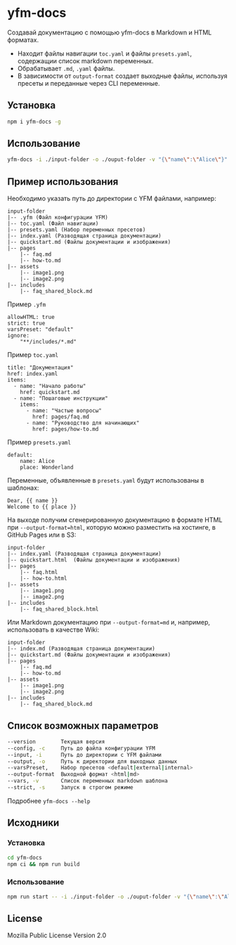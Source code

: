 # yfm-docs
Создавай документацию с помощью yfm-docs в Markdown и HTML форматах.

- Находит файлы навигации `toc.yaml` и файлы `presets.yaml`, содержащии список markdown переменных.
- Обрабатывает `.md`, `.yaml` файлы.
- В зависимости от `output-format` создает выходные файлы, используя пресеты и переданные через CLI переменные.

## Установка
```bash
npm i yfm-docs -g
```

## Использование
```bash
yfm-docs -i ./input-folder -o ./ouput-folder -v "{\"name\":\"Alice\"}"
```

## Пример использования
Необходимо указать путь до директории с YFM файлами, например:
```
input-folder
|-- .yfm (Файл конфигурации YFM)
|-- toc.yaml (Файл навигации)
|-- presets.yaml (Набор переменных пресетов)
|-- index.yaml (Разводящая страница документации)
|-- quickstart.md (Файлы документации и изображения)
|-- pages
    |-- faq.md
    |-- how-to.md
|-- assets
    |-- image1.png
    |-- image2.png
|-- includes
    |-- faq_shared_block.md
```

Пример `.yfm`
```
allowHTML: true
strict: true
varsPreset: "default"
ignore:
    "**/includes/*.md"
```

Пример `toc.yaml`

```
title: "Документация"
href: index.yaml
items:
  - name: "Начало работы"
    href: quickstart.md
  - name: "Пошаговые инструкции"
    items:
      - name: "Частые вопросы"
        href: pages/faq.md
      - name: "Руководство для начинающих"
        href: pages/how-to.md
```

Пример `presets.yaml`

```
default:
    name: Alice
    place: Wonderland
```

Переменные, объявленные в `presets.yaml` будут использованы в шаблонах:
```
Dear, {{ name }}
Welcome to {{ place }}
```

На выходе получим сгенерированную документацию в формате HTML при `--output-format=html`, которую можно разместить на хостинге, в GitHub Pages или в S3:
```
input-folder
|-- index.yaml (Разводящая страница документации)
|-- quickstart.html  (Файлы документации и изображения)
|-- pages
    |-- faq.html
    |-- how-to.html
|-- assets
    |-- image1.png
    |-- image2.png
|-- includes
    |-- faq_shared_block.html
```

Или Markdown документацию при `--output-format=md` и, например, использовать в качестве Wiki:

```
input-folder
|-- index.md (Разводящая страница документации)
|-- quickstart.md (Файлы документации и изображения)
|-- pages
    |-- faq.md
    |-- how-to.md
|-- assets
    |-- image1.png
    |-- image2.png
|-- includes
    |-- faq_shared_block.md
```

## Список возможных параметров
```bash
--version        Текущая версия
--config, -c     Путь до файла конфигурации YFM
--input, -i      Путь до директории с YFM файлами
--output, -o     Путь к директории для выходных данных
--varsPreset,    Набор пресетов <default|external|internal>
--output-format  Выходной формат <html|md>
--vars, -v       Список переменных markdown шаблона
--strict, -s     Запуск в строгом режиме
```
Подробнее `yfm-docs --help`

## Исходники
### Установка

```bash
cd yfm-docs
npm ci && npm run build
```

### Использование
```bash
npm run start -- -i ./input-folder -o ./ouput-folder -v "{\"name\":\"Alice\"}"
```

## License

Mozilla Public License
Version 2.0
